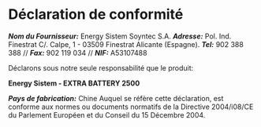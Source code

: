 # Déclaration de conformité

_**Nom du Fournisseur:**_ Energy Sistem Soyntec S.A.
_**Adresse:**_ Pol. Ind. Finestrat C/. Calpe, 1 - 03509 Finestrat Alicante (Espagne).
_**Tel:**_ 902 388 388 // _**Fax:**_ 902 119 034 // _**NIF:**_  A53107488


Déclarons sous notre seule responsabilité que le produit:

**Energy Sistem - EXTRA BATTERY 2500**

_**Pays de fabrication:**_ Chine
Auquel se réfère cette déclaration, est conforme aux normes ou documents normatifs de la Directive 2004/i08/CE du Parlement Européen et du Conseil du 15 Décembre 2004.



